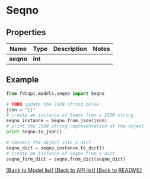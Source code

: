 # Seqno


## Properties
Name | Type | Description | Notes
------------ | ------------- | ------------- | -------------
**seqno** | **int** |  | 

## Example

```python
from fdtapi.models.seqno import Seqno

# TODO update the JSON string below
json = "{}"
# create an instance of Seqno from a JSON string
seqno_instance = Seqno.from_json(json)
# print the JSON string representation of the object
print Seqno.to_json()

# convert the object into a dict
seqno_dict = seqno_instance.to_dict()
# create an instance of Seqno from a dict
seqno_form_dict = seqno.from_dict(seqno_dict)
```
[[Back to Model list]](../README.md#documentation-for-models) [[Back to API list]](../README.md#documentation-for-api-endpoints) [[Back to README]](../README.md)


